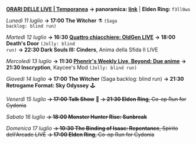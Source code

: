 <b><u>ORARI DELLE LIVE | Temporanea</u></b>
<b>→ panoramica: <a href="https://trello.com/b/iKwdSGf3/sabaku">link</a></b> | <b>Elden Ring:</b> <code>f3ll0ws</code>

<i>Lunedì 11 luglio</i>
<b>→ 17:00 The Witcher</b> ⚗️ <code>(Saga backlog: blind run)</code>

<i>Martedì 12 luglio</i>
<b>→ 16:30 <a href="https://www.twitch.tv/oldgenproject">Quattro chiacchiere: OldGen LIVE</a></b>
<b>→ 18:00 Death's Door</b> <code>(Jolly: blind run)</code>
<b>→ 22:30 Dark Souls III: Cinders</b>, Anima della Sfida II LIVE

<i>Mercoledì 13 luglio</i>
<b>→ 11:30 <a href="https://www.twitch.tv/phenrir_mailoki">Phenrir's Weekly Live, Beyond: Due anime</a></b>
<b>→ 21:30 Inscryption</b>, Kaycee's Mod <code>(Jolly: blind run)</code>

<i>Giovedì 14 luglio</i>
<b>→ 17:00 The Witcher</b> (Saga backlog: blind run)
<b>→ 21:30 Retrogame Format: Sky Odyssey</b> 🕹️
  
<i>Venerdì 15 luglio</i>
<s><b>→ 17:00 Talk Show</b></s> 🎤
<s><b>→ 21:30 Elden Ring</b>, Co-op Run for Cydonia</s>

<i>Sabato 16 luglio</i>
<s><b>→ 18:00 Monster Hunter Rise: Sunbreak</b></s>

<i>Domenica 17 luglio</i>
<s><b>→ 10:30 The Binding of Isaac: Repentance</b>, Spirito dell'Arcade LIVE</s>
<s><b>→ 17:00 Elden Ring</b>, Co-op Run for Cydonia</s>
